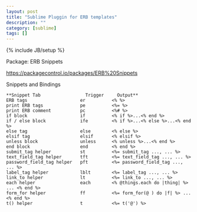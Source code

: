 ```yaml
---
layout: post
title: "Sublime Pluggin for ERB templates"
description: ""
category: [sublime]
tags: []
---
```

{% include JB/setup %}

Package: ERB Snippets

<https://packagecontrol.io/packages/ERB%20Snippets>

Snippets and Bindings

    **Snippet Tab                 Trigger     Output**
    ERB tags                    er          <% %>
    print ERB tags              pe          <%= %>
    print ERB comment           pc          <%# %>
    if block                    if          <% if %>...<% end %>
    if / else block             ife         <% if %>...<% else %>...<% end %>
    else tag                    else        <% else %>
    elsif tag                   elsif       <% elsif %>
    unless block                unless      <% unless %>...<% end %>
    end block                   end         <% end %>
    submit_tag helper           st          <%= submit_tag ..., ... %>
    text_field_tag helper       tft         <%= text_field_tag ..., ... %>
    password_field_tag helper   pft         <%= password_field_tag ..., ... %>
    label_tag helper            lblt        <%= label_tag ..., ... %>
    link_to helper              lt          <%= link_to ..., ... %>
    each helper                 each        <% @things.each do |thing| %> ... <% end %>
    form_for helper             ff          <%= form_for(@ ) do |f| %> ... <% end %>
    t() helper                  t           <%= t('@') %>

